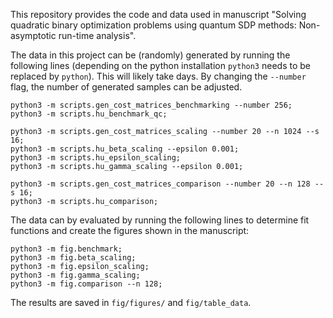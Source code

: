 This repository provides the code and data used in manuscript "Solving quadratic binary optimization problems using quantum SDP methods: Non-asymptotic run-time analysis".

The data in this project can be (randomly) generated by running the following lines (depending on the python installation `python3` needs to be replaced by `python`). This will likely take days. By changing the `--number` flag, the number of generated samples can be adjusted. 
```
python3 -m scripts.gen_cost_matrices_benchmarking --number 256;
python3 -m scripts.hu_benchmark_qc;

python3 -m scripts.gen_cost_matrices_scaling --number 20 --n 1024 --s 16;
python3 -m scripts.hu_beta_scaling --epsilon 0.001;
python3 -m scripts.hu_epsilon_scaling;
python3 -m scripts.hu_gamma_scaling --epsilon 0.001;

python3 -m scripts.gen_cost_matrices_comparison --number 20 --n 128 --s 16;
python3 -m scripts.hu_comparison;
```

The data can by evaluated by running the following lines to determine fit functions and create the figures shown in the manuscript:
```
python3 -m fig.benchmark;
python3 -m fig.beta_scaling;
python3 -m fig.epsilon_scaling;
python3 -m fig.gamma_scaling;
python3 -m fig.comparison --n 128;
```

The results are saved in `fig/figures/` and `fig/table_data`.

